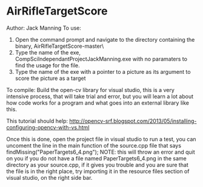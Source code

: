 AirRifleTargetScore
===================

Author: Jack Manning
To use:
1. Open the command prompt and navigate to the directory containing the binary, AirRifleTargetScore-master\
2. Type the name of the exe, CompSciIndependantProjectJackManning.exe with no paramaters to find the usage for the file.
3. Type the name of the exe with a pointer to a picture as its argument to score the picture as a target

To compile:
Build the open-cv library for visual studio, this is a very intensive process, that will take trial and error, but you will learn a lot about how code works for a program and what goes into an external library like this.

This tutorial should help:
http://opencv-srf.blogspot.com/2013/05/installing-configuring-opencv-with-vs.html

Once this is done, open the project file in visual studio
to run a test, you can uncoment the line in the main function of the source.cpp file that says findMissing("PaperTargets6_4.png");
NOTE: this will throw an error and quit on you if you do not have a file named PaperTargets6_4.png in the same directory as your source.cpp, if it gives you trouble and you are sure that the file is in the right place, try importing it in the resource files section of visual studio, on the right side bar.
